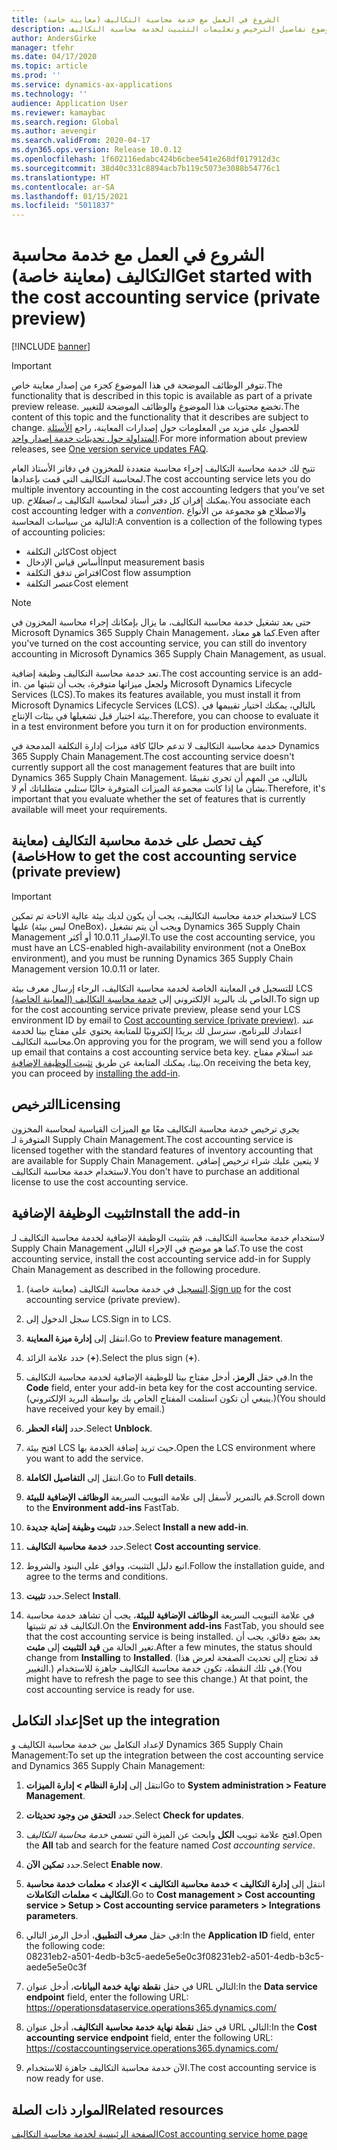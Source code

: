 ```yaml
---
title: الشروع في العمل مع خدمة محاسبة التكاليف (معاينة خاصة)
description: يوفر هذا الموضوع تفاصيل الترخيص وتعليمات التثبيت لخدمة محاسبة التكاليف.
author: AndersGirke
manager: tfehr
ms.date: 04/17/2020
ms.topic: article
ms.prod: ''
ms.service: dynamics-ax-applications
ms.technology: ''
audience: Application User
ms.reviewer: kamaybac
ms.search.region: Global
ms.author: aevengir
ms.search.validFrom: 2020-04-17
ms.dyn365.ops.version: Release 10.0.12
ms.openlocfilehash: 1f602116edabc424b6cbee541e268df017912d3c
ms.sourcegitcommit: 38d40c331c8894acb7b119c5073e3088b54776c1
ms.translationtype: HT
ms.contentlocale: ar-SA
ms.lasthandoff: 01/15/2021
ms.locfileid: "5011837"
---
```

# <a name="get-started-with-the-cost-accounting-service-private-preview"></a><span data-ttu-id="5834d-103">الشروع في العمل مع خدمة محاسبة التكاليف (معاينة خاصة)</span><span class="sxs-lookup"><span data-stu-id="5834d-103">Get started with the cost accounting service (private preview)</span></span>

[!INCLUDE [banner](../includes/banner.md)]

> [!IMPORTANT]
> <span data-ttu-id="5834d-104">تتوفر الوظائف الموضحة في هذا الموضوع كجزء من إصدار معاينة خاص.</span><span class="sxs-lookup"><span data-stu-id="5834d-104">The functionality that is described in this topic is available as part of a private preview release.</span></span> <span data-ttu-id="5834d-105">تخضع محتويات هذا الموضوع والوظائف الموضحة للتغيير.</span><span class="sxs-lookup"><span data-stu-id="5834d-105">The content of this topic and the functionality that it describes are subject to change.</span></span> <span data-ttu-id="5834d-106">للحصول على مزيد من المعلومات حول إصدارات المعاينة، راجع [الأسئلة المتداولة حول تحديثات خدمة إصدار واحد](../../fin-ops-core/fin-ops/get-started/one-version.md).</span><span class="sxs-lookup"><span data-stu-id="5834d-106">For more information about preview releases, see [One version service updates FAQ](../../fin-ops-core/fin-ops/get-started/one-version.md).</span></span>

<span data-ttu-id="5834d-107">تتيح لك خدمة محاسبة التكاليف إجراء محاسبة متعددة للمخزون في دفاتر الأستاذ العام لمحاسبة التكاليف التي قمت بإعدادها.</span><span class="sxs-lookup"><span data-stu-id="5834d-107">The cost accounting service lets you do multiple inventory accounting in the cost accounting ledgers that you've set up.</span></span> <span data-ttu-id="5834d-108">يمكنك إقران كل دفتر أستاذ لمحاسبة التكاليف بـ *اصطلاح*.</span><span class="sxs-lookup"><span data-stu-id="5834d-108">You associate each cost accounting ledger with a *convention*.</span></span> <span data-ttu-id="5834d-109">والاصطلاح هو مجموعة من الأنواع التالية من سياسات المحاسبة:</span><span class="sxs-lookup"><span data-stu-id="5834d-109">A convention is a collection of the following types of accounting policies:</span></span>

- <span data-ttu-id="5834d-110">كائن التكلفة</span><span class="sxs-lookup"><span data-stu-id="5834d-110">Cost object</span></span>
- <span data-ttu-id="5834d-111">أساس قياس الإدخال</span><span class="sxs-lookup"><span data-stu-id="5834d-111">Input measurement basis</span></span>
- <span data-ttu-id="5834d-112">افتراض تدفق التكلفة</span><span class="sxs-lookup"><span data-stu-id="5834d-112">Cost flow assumption</span></span>
- <span data-ttu-id="5834d-113">عنصر التكلفة</span><span class="sxs-lookup"><span data-stu-id="5834d-113">Cost element</span></span>

> [!NOTE]
> <span data-ttu-id="5834d-114">حتى بعد تشغيل خدمة محاسبة التكاليف، ما يزال بإمكانك إجراء محاسبة المخزون في Microsoft Dynamics 365 Supply Chain Management، كما هو معتاد.</span><span class="sxs-lookup"><span data-stu-id="5834d-114">Even after you've turned on the cost accounting service, you can still do  inventory accounting in Microsoft Dynamics 365 Supply Chain Management, as usual.</span></span>

<span data-ttu-id="5834d-115">تعد خدمة محاسبة التكاليف وظيفة إضافية.</span><span class="sxs-lookup"><span data-stu-id="5834d-115">The cost accounting service is an add-in.</span></span> <span data-ttu-id="5834d-116">ولجعل ميزاتها متوفرة، يجب أن تثبتها من Microsoft Dynamics Lifecycle Services (LCS).</span><span class="sxs-lookup"><span data-stu-id="5834d-116">To makes its features available, you must install it from Microsoft Dynamics Lifecycle Services (LCS).</span></span> <span data-ttu-id="5834d-117">بالتالي، يمكنك اختيار تقييمها في بيئة اختبار قبل تشغيلها في بيئات الإنتاج.</span><span class="sxs-lookup"><span data-stu-id="5834d-117">Therefore, you can choose to evaluate it in a test environment before you turn it on for production environments.</span></span>

<span data-ttu-id="5834d-118">خدمة محاسبة التكاليف لا تدعم حاليًا كافة ميزات إدارة التكلفة المدمجة في Dynamics 365 Supply Chain Management.</span><span class="sxs-lookup"><span data-stu-id="5834d-118">The cost accounting service doesn't currently support all the cost management features that are built into Dynamics 365 Supply Chain Management.</span></span> <span data-ttu-id="5834d-119">بالتالي، من المهم أن تجري تقييمًا بشأن ما إذا كانت مجموعة الميزات المتوفرة حاليًا ستلبي متطلباتك أم لا.</span><span class="sxs-lookup"><span data-stu-id="5834d-119">Therefore, it's important that you evaluate whether the set of features that is currently available will meet your requirements.</span></span>

## <a name="how-to-get-the-cost-accounting-service-private-preview"></a><a name="sign-up"></a><span data-ttu-id="5834d-120">كيف تحصل على خدمة محاسبة التكاليف (معاينة خاصة)</span><span class="sxs-lookup"><span data-stu-id="5834d-120">How to get the cost accounting service (private preview)</span></span>

> [!IMPORTANT]
> <span data-ttu-id="5834d-121">لاستخدام خدمة محاسبة التكاليف، يجب أن يكون لديك بيئة عالية الاتاحة تم تمكين LCS عليها (ليس بيئة OneBox)، ويجب أن يتم تشغيل Dynamics 365 Supply Chain Management الإصدار 10.0.11 أو أكثر.</span><span class="sxs-lookup"><span data-stu-id="5834d-121">To use the cost accounting service, you must have an LCS-enabled high-availability environment (not a OneBox environment), and you must be running Dynamics 365 Supply Chain Management version 10.0.11 or later.</span></span>

<span data-ttu-id="5834d-122">للتسجيل في المعاينة الخاصة لخدمة محاسبة التكاليف، الرجاء إرسال معرف بيئة LCS الخاص بك بالبريد الإلكتروني إلى [خدمة محاسبة التكاليف (المعاينة الخاصة)](mailto:aevengir@microsoft.com?subject=Cost%20accounting%20service%20%28private%20preview%29).</span><span class="sxs-lookup"><span data-stu-id="5834d-122">To sign up for the cost accounting service private preview, please send your LCS environment ID by email to [Cost accounting service (private preview)](mailto:aevengir@microsoft.com?subject=Cost%20accounting%20service%20%28private%20preview%29).</span></span> <span data-ttu-id="5834d-123">عند اعتمادك للبرنامج، سنرسل لك بريدًا إلكترونيًا للمتابعة يحتوي على مفتاح بيتا لخدمة محاسبة التكاليف.</span><span class="sxs-lookup"><span data-stu-id="5834d-123">On approving you for the program, we will send you a follow up email that contains a cost accounting service beta key.</span></span> <span data-ttu-id="5834d-124">عند استلام مفتاح بيتا، يمكنك المتابعة عن طريق [تثبيت الوظيفة الإضافية](#install).</span><span class="sxs-lookup"><span data-stu-id="5834d-124">On receiving the beta key, you can proceed by [installing the add-in](#install).</span></span>

## <a name="licensing"></a><span data-ttu-id="5834d-125">الترخيص</span><span class="sxs-lookup"><span data-stu-id="5834d-125">Licensing</span></span>

<span data-ttu-id="5834d-126">يجري ترخيص خدمة محاسبة التكاليف معًا مع الميزات القياسية لمحاسبة المخزون المتوفرة لـ Supply Chain Management.</span><span class="sxs-lookup"><span data-stu-id="5834d-126">The cost accounting service is licensed together with the standard features of inventory accounting that are available for Supply Chain Management.</span></span> <span data-ttu-id="5834d-127">لا يتعين عليك شراء ترخيص إضافي لاستخدام خدمة محاسبة التكاليف.</span><span class="sxs-lookup"><span data-stu-id="5834d-127">You don't have to purchase an additional license to use the cost accounting service.</span></span>

## <a name="install-the-add-in"></a><a name="install"></a><span data-ttu-id="5834d-128">تثبيت الوظيفة الإضافية</span><span class="sxs-lookup"><span data-stu-id="5834d-128">Install the add-in</span></span>

<span data-ttu-id="5834d-129">لاستخدام خدمة محاسبة التكاليف، قم بتثبيت الوظيفة الإضافية لخدمة محاسبة التكاليف لـ Supply Chain Management كما هو موضح في الإجراء التالي.</span><span class="sxs-lookup"><span data-stu-id="5834d-129">To use the cost accounting service, install the cost accounting service add-in for Supply Chain Management as described in the following procedure.</span></span>

1. <span data-ttu-id="5834d-130">[التسجيل](#sign-up) في خدمة محاسبة التكاليف (معاينة خاصة).</span><span class="sxs-lookup"><span data-stu-id="5834d-130">[Sign up](#sign-up) for the cost accounting service (private preview).</span></span>

1. <span data-ttu-id="5834d-131">سجل الدخول إلى LCS.</span><span class="sxs-lookup"><span data-stu-id="5834d-131">Sign in to LCS.</span></span>

1. <span data-ttu-id="5834d-132">انتقل إلى **إدارة ميزة المعاينة**.</span><span class="sxs-lookup"><span data-stu-id="5834d-132">Go to **Preview feature management**.</span></span>

1. <span data-ttu-id="5834d-133">حدد علامة الزائد (**+**).</span><span class="sxs-lookup"><span data-stu-id="5834d-133">Select the plus sign (**+**).</span></span>

1. <span data-ttu-id="5834d-134">في حقل **الرمز**، أدخل مفتاح بيتا للوظيفة الإضافية لخدمة محاسبة التكاليف.</span><span class="sxs-lookup"><span data-stu-id="5834d-134">In the **Code** field, enter your add-in beta key for the cost accounting service.</span></span> <span data-ttu-id="5834d-135">(ينبغي أن تكون استلمت المفتاح الخاص بك بواسطة البريد الإلكتروني.)</span><span class="sxs-lookup"><span data-stu-id="5834d-135">(You should have received your key by email.)</span></span>

1. <span data-ttu-id="5834d-136">حدد **إلغاء الحظر**.</span><span class="sxs-lookup"><span data-stu-id="5834d-136">Select **Unblock**.</span></span>

1. <span data-ttu-id="5834d-137">افتح بيئة LCS حيث تريد إضافة الخدمة بها.</span><span class="sxs-lookup"><span data-stu-id="5834d-137">Open the LCS environment where you want to add the service.</span></span>

1. <span data-ttu-id="5834d-138">انتقل إلى **التفاصيل الكاملة**.</span><span class="sxs-lookup"><span data-stu-id="5834d-138">Go to **Full details**.</span></span>

1. <span data-ttu-id="5834d-139">قم بالتمرير لأسفل إلى علامة التبويب السريعة **الوظائف الإضافية للبيئة**.</span><span class="sxs-lookup"><span data-stu-id="5834d-139">Scroll down to the **Environment add-ins** FastTab.</span></span>

1. <span data-ttu-id="5834d-140">حدد **تثبيت وظيفة إضاية جديدة**.</span><span class="sxs-lookup"><span data-stu-id="5834d-140">Select **Install a new add-in**.</span></span>

1. <span data-ttu-id="5834d-141">حدد **خدمة محاسبة التكاليف**.</span><span class="sxs-lookup"><span data-stu-id="5834d-141">Select **Cost accounting service**.</span></span>

1. <span data-ttu-id="5834d-142">اتبع دليل التثبيت، ووافق على البنود والشروط.</span><span class="sxs-lookup"><span data-stu-id="5834d-142">Follow the installation guide, and agree to the terms and conditions.</span></span>

1. <span data-ttu-id="5834d-143">حدد **تثبيت**.</span><span class="sxs-lookup"><span data-stu-id="5834d-143">Select **Install**.</span></span>

1. <span data-ttu-id="5834d-144">في علامة التبويب السريعة **الوظائف الإضافية للبيئة**، يجب أن تشاهد خدمة محاسبة التكاليف قد تم تثبيتها.</span><span class="sxs-lookup"><span data-stu-id="5834d-144">On the **Environment add-ins** FastTab, you should see that the cost accounting service is being installed.</span></span> <span data-ttu-id="5834d-145">بعد بضع دقائق، يجب أن تغير الحالة من **قيد التثبيت** إلى **مثبت**.</span><span class="sxs-lookup"><span data-stu-id="5834d-145">After a few minutes, the status should change from **Installing** to **Installed**.</span></span> <span data-ttu-id="5834d-146">(قد تحتاج إلى تحديث الصفحة لعرض هذا التغيير.) في تلك النقطة، تكون خدمة محاسبة التكاليف جاهزة للاستخدام.</span><span class="sxs-lookup"><span data-stu-id="5834d-146">(You might have to refresh the page to see this change.) At that point, the cost accounting service is ready for use.</span></span>

## <a name="set-up-the-integration"></a><span data-ttu-id="5834d-147">إعداد التكامل</span><span class="sxs-lookup"><span data-stu-id="5834d-147">Set up the integration</span></span>

<span data-ttu-id="5834d-148">لإعداد التكامل بين خدمة محاسبة الكاليف و Dynamics 365 Supply Chain Management:</span><span class="sxs-lookup"><span data-stu-id="5834d-148">To set up the integration between the cost accounting service and Dynamics 365 Supply Chain Management:</span></span>

1. <span data-ttu-id="5834d-149">انتقل إلى **إدارة النظام > إدارة الميزات**</span><span class="sxs-lookup"><span data-stu-id="5834d-149">Go to **System administration > Feature Management**.</span></span>

1. <span data-ttu-id="5834d-150">حدد **التحقق من وجود تحديثات**.</span><span class="sxs-lookup"><span data-stu-id="5834d-150">Select **Check for updates**.</span></span>

1. <span data-ttu-id="5834d-151">افتح علامة تبويب **الكل** وابحث عن الميزة التي تسمى *خدمة محاسبة التكاليف*.</span><span class="sxs-lookup"><span data-stu-id="5834d-151">Open the **All** tab and search for the feature named *Cost accounting service*.</span></span>

1. <span data-ttu-id="5834d-152">حدد **تمكين الآن**.</span><span class="sxs-lookup"><span data-stu-id="5834d-152">Select **Enable now**.</span></span>

1. <span data-ttu-id="5834d-153">انتقل إلى **إدارة التكاليف > خدمة محاسبة التكاليف > الإعداد > معلمات خدمة محاسبة التكاليف > معلمات التكاملات**.</span><span class="sxs-lookup"><span data-stu-id="5834d-153">Go to **Cost management > Cost accounting service > Setup > Cost accounting service parameters > Integrations parameters**.</span></span>

1. <span data-ttu-id="5834d-154">في حقل **معرف التطبيق**، أدخل الرمز التالي:</span><span class="sxs-lookup"><span data-stu-id="5834d-154">In the **Application ID** field, enter the following code:</span></span><br> <span data-ttu-id="5834d-155">08231eb2-a501-4edb-b3c5-aede5e5e0c3f</span><span class="sxs-lookup"><span data-stu-id="5834d-155">08231eb2-a501-4edb-b3c5-aede5e5e0c3f</span></span>

1. <span data-ttu-id="5834d-156">في حقل **نقطة نهاية خدمة البيانات**، أدخل عنوان URL التالي:</span><span class="sxs-lookup"><span data-stu-id="5834d-156">In the **Data service endpoint** field, enter the following URL:</span></span><br>https://operationsdataservice.operations365.dynamics.com/

1. <span data-ttu-id="5834d-157">في حقل **نقطة نهاية خدمة محاسبة التكاليف**، أدخل عنوان URL التالي:</span><span class="sxs-lookup"><span data-stu-id="5834d-157">In the **Cost accounting service endpoint** field, enter the following URL:</span></span><br>https://costaccountingservice.operations365.dynamics.com/

1. <span data-ttu-id="5834d-158">الآن خدمة محاسبة التكاليف جاهزة للاستخدام.</span><span class="sxs-lookup"><span data-stu-id="5834d-158">The cost accounting service is now ready for use.</span></span>

## <a name="related-resources"></a><span data-ttu-id="5834d-159">الموارد ذات الصلة</span><span class="sxs-lookup"><span data-stu-id="5834d-159">Related resources</span></span>

[<span data-ttu-id="5834d-160">الصفحة الرئيسية لخدمة محاسبة التكاليف</span><span class="sxs-lookup"><span data-stu-id="5834d-160">Cost accounting service home page</span></span>](cost-accounting-service-home.md)
